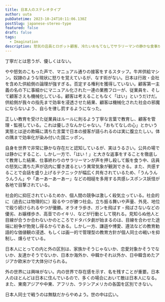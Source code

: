 ```yaml
---
title: 日本人のステレオタイプ
author: uuta
pubDatetime: 2023-10-24T10:11:06.130Z
postSlug: japanese-stereo-type
featured: false
draft: false
tags:
  - Imagination
description: 怒気の店員とロボット顧客、冷たいおもてなしでサラリーマンの静かな食事が怒りの合唱に！
---
```


丁寧だとは思うが、優しくはない。

やや怒気のこもった声で、マニュアル通りの接客をするスタッフ。牛丼供給マシン。奴隷のような現状に怒りを覚えているが、なす術がない。日本は行政・会社を含めた供給側の論理が強すぎる。否定する権利を獲得していない。顧客第一主義の名の下に事細かにマニュアル化された一連の業務フローが、従業員を、そして顧客さえも機械化している。顧客は考えることもなく「はい」というだけだ。供給側が我々の指先まで効率を浸透させた結果、顧客は機械化された社会の邪魔にならないよう、自らを律し罰するようになった。

正しい教育を受けた従業員はルールに則るよう丁寧な言葉で教育し、顧客を管理・監視している。これは優しさなんかじゃない。「おもてなしの心」とかいう実態とは逆の欺瞞に満ちた言葉で日本の接客が語られるのは実に腹立たしい。体の隅まで効率化が染み付いた国ニッポン。

自身を世界で非常に静かな存在だと認知しているが、実はうるさい。公共の場では静かにすること、しかし一方で、「はい！」と大きな返事をすることを徹底して教育した結果、仕事終わりのサラリーマンが声を押し殺して飯を食う中、店員の怒気に満ちた声が店内に響き渡るという異常気象が観測できる。また、共感することで会話を盛り上げるテクニックが幅広く共有されているため、「うんうんうんうん」や「あーあーあーあー」などの相槌を多用する共感レスポンス妖怪が各地で目撃されている。

社会的に抑圧されているためか、個人間の競争は激しく殺気立っている。社会的に（過去には物理的に）殴るやつが勝つ社会。立ち振る舞いや声量、外見、地位で殴り続けられるやつが優勝。オラオラ歩き、ガンを飛ばす・飛ばさないなどの優劣、お嬢様歩き、高音でのイキリ、などが行動として現れる。見知らぬ他人と目線が合うか合わないかのところでドタバタ劇が始まるのは、目線を合わせた途端に紛争が勃発し得るからである。しかし一方、謙遜や博愛、遵法などの教育勅語的な価値観の浸透、もしくは画一的で管理型の教育方針が個人同士の戦いを抑制し、燻らせている。

日本人にとっての内と外の区別は、家族かそうじゃないか、恋愛対象かそうでないか、友達かそうでないか、日本か海外か、中韓かそれ以外か、日中韓含めたアジアか欧米かで大体分けられる。

外の世界には興味がない。内の世界で存在感を示す、名を残すことが重要。日本人のほとんどは日本に住んでいるので、多くの場合において敵は日本人になる。また、東南アジアや中東、アフリカ、ラテンアメリカの各国を区別できない。

日本人同士で戦うのは無駄だからやめよう。世の中は広い。

